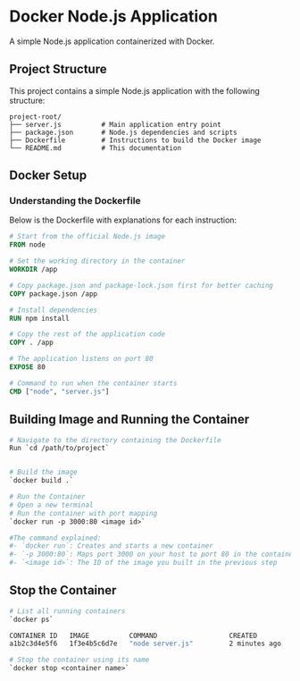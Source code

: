 # Docker Node.js Application

A simple Node.js application containerized with Docker.


## Project Structure

This project contains a simple Node.js application with the following structure:

```
project-root/
├── server.js          # Main application entry point
├── package.json       # Node.js dependencies and scripts
├── Dockerfile         # Instructions to build the Docker image
└── README.md          # This documentation
```

## Docker Setup

### Understanding the Dockerfile

Below is the Dockerfile with explanations for each instruction:

```dockerfile
# Start from the official Node.js image
FROM node

# Set the working directory in the container
WORKDIR /app

# Copy package.json and package-lock.json first for better caching
COPY package.json /app

# Install dependencies
RUN npm install

# Copy the rest of the application code
COPY . /app

# The application listens on port 80
EXPOSE 80

# Command to run when the container starts
CMD ["node", "server.js"]


```
## Building Image and Running the Container


```dockerfile
# Navigate to the directory containing the Dockerfile
Run `cd /path/to/project`


# Build the image
`docker build .`

# Run the Container
# Open a new terminal
# Run the container with port mapping
`docker run -p 3000:80 <image id>`

#The command explained:
#- `docker run`: Creates and starts a new container
#- `-p 3000:80`: Maps port 3000 on your host to port 80 in the container
#- `<image id>`: The ID of the image you built in the previous step

```
## Stop the Container
```dockerfile
# List all running containers
`docker ps`

CONTAINER ID   IMAGE          COMMAND                  CREATED          STATUS          PORTS                  NAMES
a1b2c3d4e5f6   1f3e4b5c6d7e   "node server.js"         2 minutes ago    Up 2 minutes    0.0.0.0:3000->80/tcp   eloquent_hopper

# Stop the container using its name
`docker stop <container name>`
